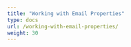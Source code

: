 ```yaml
---
title: "Working with Email Properties"
type: docs
url: /working-with-email-properties/
weight: 30
---
```

